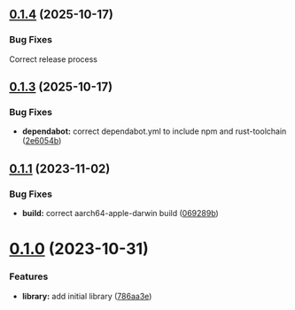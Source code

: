 ## [0.1.4](https://github.com/tamascsaba/node-rs-krb5/compare/v0.1.3...v0.1.4) (2025-10-17)


### Bug Fixes

Correct release process



## [0.1.3](https://github.com/tamascsaba/node-rs-krb5/compare/v0.1.3...v0.1.3) (2025-10-17)


### Bug Fixes

* **dependabot:** correct dependabot.yml to include npm and rust-toolchain ([2e6054b](https://github.com/tamascsaba/node-rs-krb5/commit/2e6054b330a018ba3bbe75a18ada95bee2e89060))



## [0.1.1](https://github.com/tamascsaba/node-rs-krb5/compare/v0.1.0...v0.1.1) (2023-11-02)


### Bug Fixes

* **build:** correct aarch64-apple-darwin build ([069289b](https://github.com/tamascsaba/node-rs-krb5/commit/069289bb7c1926011479b682e966e7119d492aa6))



# [0.1.0](https://github.com/tamascsaba/node-rs-krb5/compare/786aa3e338f93afac5c239569da301ab046f8dd1...v0.1.0) (2023-10-31)


### Features

* **library:** add initial library ([786aa3e](https://github.com/tamascsaba/node-rs-krb5/commit/786aa3e338f93afac5c239569da301ab046f8dd1))
